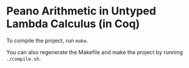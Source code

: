 # Peano Arithmetic in Untyped Lambda Calculus (in Coq)

To compile the project, run `make`.

You can also regenerate the Makefile and make the project by running `./compile.sh`.
